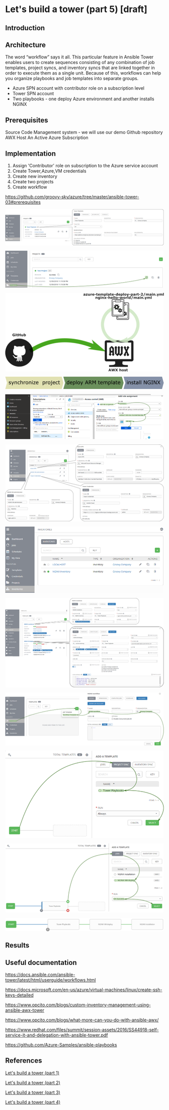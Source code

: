 # Let's build a tower (part 5) [draft]

## Introduction


## Architecture
The word “workflow” says it all. This particular feature in Ansible Tower enables users to create sequences consisting of any combination of job templates, project syncs, and inventory syncs that are linked together in order to execute them as a single unit. Because of this, workflows can help you organize playbooks and job templates into separate groups.

* Azure SPN account with contributor role on a subscription level
* Tower SPN account
* Two playbooks - one deploy Azure environment and another installs NGINX

## Prerequisites
Source Code Management system - we will use our demo Github repository
AWX Host
An Active Azure Subscription

## Implementation
1. Assign 'Contributor' role on subscription to the Azure service account
1. Create Tower,Azure,VM credentials
1. Create new inventory
1. Create two projects
1. Create workflow

https://github.com/groovy-sky/azure/tree/master/ansible-tower-03#prerequisites

![](/images/ansible-tower/tower_playbooks.png)

![](/images/ansible-tower/sync_project.png)

![](/images/ansible-tower/project_arch.png)

![](/images/ansible-tower/template_workflow_schema.png)

![](/images/ansible-tower/assign_role.png)

![](/images/ansible-tower/awx_credentials.png)

![](/images/ansible-tower/awx_invent.png)


![](/images/ansible-tower/nginx_templates.png)

![](/images/ansible-tower/nginx_inven.png)

![](/images/ansible-tower/workflow_part1.png)

![](/images/ansible-tower/workflow_part2.png)

![](/images/ansible-tower/workflow_whole.png)

## Results


## Useful documentation

https://docs.ansible.com/ansible-tower/latest/html/userguide/workflows.html

https://docs.microsoft.com/en-us/azure/virtual-machines/linux/create-ssh-keys-detailed

https://www.opcito.com/blogs/custom-inventory-management-using-ansible-awx-tower

https://www.opcito.com/blogs/what-more-can-you-do-with-ansible-awx/

https://www.redhat.com/files/summit/session-assets/2016/SS44918-self-service-it-and-delegation-with-ansible-tower.pdf

https://github.com/Azure-Samples/ansible-playbooks


## References

[Let's build a tower (part 1)](/ansible-tower-00/README.md)

[Let's build a tower (part 2)](/ansible-tower-01/README.md)

[Let's build a tower (part 3)](/ansible-tower-02/README.md)

[Let's build a tower (part 4)](/ansible-tower-03/README.md)

